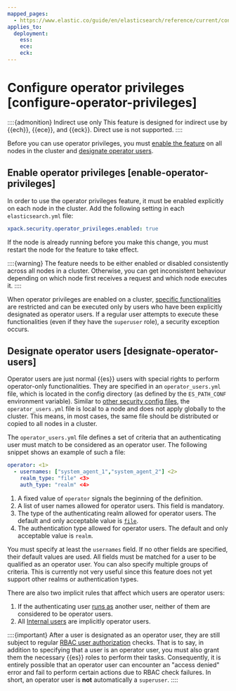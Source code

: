 ```yaml
---
mapped_pages:
  - https://www.elastic.co/guide/en/elasticsearch/reference/current/configure-operator-privileges.html
applies_to:
  deployment:
    ess: 
    ece: 
    eck: 
---
```


# Configure operator privileges [configure-operator-privileges]

::::{admonition} Indirect use only
This feature is designed for indirect use by {{ech}}, {{ece}}, and {{eck}}. Direct use is not supported.
::::

Before you can use operator privileges, you must [enable the feature](#enable-operator-privileges) on all nodes in the cluster and [designate operator users](#designate-operator-users).

## Enable operator privileges [enable-operator-privileges]

In order to use the operator privileges feature, it must be enabled explicitly on each node in the cluster. Add the following setting in each `elasticsearch.yml` file:

```yaml
xpack.security.operator_privileges.enabled: true
```

If the node is already running before you make this change, you must restart the node for the feature to take effect.

::::{warning} 
The feature needs to be either enabled or disabled consistently across all nodes in a cluster. Otherwise, you can get inconsistent behaviour depending on which node first receives a request and which node executes it.
::::


When operator privileges are enabled on a cluster, [specific functionalities](operator-only-functionality.md) are restricted and can be executed only by users who have been explicitly designated as operator users. If a regular user attempts to execute these functionalities (even if they have the `superuser` role), a security exception occurs.


## Designate operator users [designate-operator-users]

Operator users are just normal {{es}} users with special rights to perform operator-only functionalities. They are specified in an `operator_users.yml` file, which is located in the config directory (as defined by the `ES_PATH_CONF` environment variable). Similar to [other security config files](file-based.md#file-realm-configuration), the `operator_users.yml` file is local to a node and does not apply globally to the cluster. This means, in most cases, the same file should be distributed or copied to all nodes in a cluster.

The `operator_users.yml` file defines a set of criteria that an authenticating user must match to be considered as an operator user. The following snippet shows an example of such a file:

```yaml
operator: <1>
  - usernames: ["system_agent_1","system_agent_2"] <2>
    realm_type: "file" <3>
    auth_type: "realm" <4>
```

1. A fixed value of `operator` signals the beginning of the definition.
2. A list of user names allowed for operator users. This field is mandatory.
3. The type of the authenticating realm allowed for operator users. The default and only acceptable value is [`file`](file-based.md).
4. The authentication type allowed for operator users. The default and only acceptable value is `realm`.


You must specify at least the `usernames` field. If no other fields are specified, their default values are used. All fields must be matched for a user to be qualified as an operator user. You can also specify multiple groups of criteria. This is currently not very useful since this feature does not yet support other realms or authentication types.

There are also two implicit rules that affect which users are operator users:

1. If the authenticating user [runs as](submitting-requests-on-behalf-of-other-users.md) another user, neither of them are considered to be operator users.
2. All [Internal users](internal-users.md) are implicitly operator users.

::::{important} 
After a user is designated as an operator user, they are still subject to regular [RBAC user authorization](user-roles.md) checks. That is to say, in addition to specifying that a user is an operator user, you must also grant them the necessary {{es}} roles to perform their tasks. Consequently, it is entirely possible that an operator user can encounter an "access denied" error and fail to perform certain actions due to RBAC check failures. In short, an operator user is **not** automatically a `superuser`.
::::



